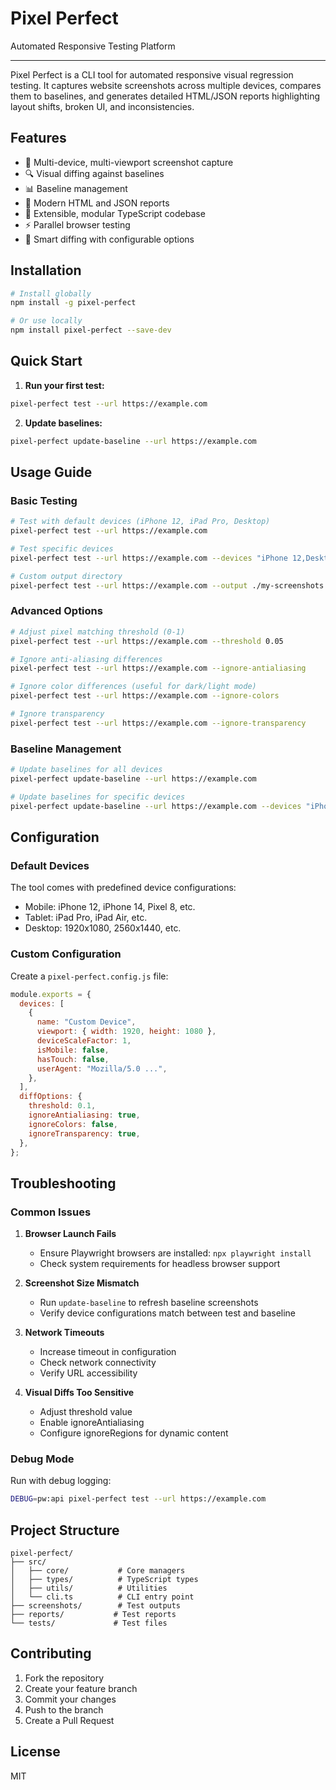 # Pixel Perfect

Automated Responsive Testing Platform

---

Pixel Perfect is a CLI tool for automated responsive visual regression testing. It captures website screenshots across multiple devices, compares them to baselines, and generates detailed HTML/JSON reports highlighting layout shifts, broken UI, and inconsistencies.

## Features

- 📱 Multi-device, multi-viewport screenshot capture
- 🔍 Visual diffing against baselines
- 📊 Baseline management
- 📝 Modern HTML and JSON reports
- 🚀 Extensible, modular TypeScript codebase
- ⚡ Parallel browser testing
- 🎨 Smart diffing with configurable options

## Installation

```sh
# Install globally
npm install -g pixel-perfect

# Or use locally
npm install pixel-perfect --save-dev
```

## Quick Start

1. **Run your first test:**

```sh
pixel-perfect test --url https://example.com
```

2. **Update baselines:**

```sh
pixel-perfect update-baseline --url https://example.com
```

## Usage Guide

### Basic Testing

```sh
# Test with default devices (iPhone 12, iPad Pro, Desktop)
pixel-perfect test --url https://example.com

# Test specific devices
pixel-perfect test --url https://example.com --devices "iPhone 12,Desktop"

# Custom output directory
pixel-perfect test --url https://example.com --output ./my-screenshots
```

### Advanced Options

```sh
# Adjust pixel matching threshold (0-1)
pixel-perfect test --url https://example.com --threshold 0.05

# Ignore anti-aliasing differences
pixel-perfect test --url https://example.com --ignore-antialiasing

# Ignore color differences (useful for dark/light mode)
pixel-perfect test --url https://example.com --ignore-colors

# Ignore transparency
pixel-perfect test --url https://example.com --ignore-transparency
```

### Baseline Management

```sh
# Update baselines for all devices
pixel-perfect update-baseline --url https://example.com

# Update baselines for specific devices
pixel-perfect update-baseline --url https://example.com --devices "iPhone 12,Desktop"
```

## Configuration

### Default Devices

The tool comes with predefined device configurations:

- Mobile: iPhone 12, iPhone 14, Pixel 8, etc.
- Tablet: iPad Pro, iPad Air, etc.
- Desktop: 1920x1080, 2560x1440, etc.

### Custom Configuration

Create a `pixel-perfect.config.js` file:

```js
module.exports = {
  devices: [
    {
      name: "Custom Device",
      viewport: { width: 1920, height: 1080 },
      deviceScaleFactor: 1,
      isMobile: false,
      hasTouch: false,
      userAgent: "Mozilla/5.0 ...",
    },
  ],
  diffOptions: {
    threshold: 0.1,
    ignoreAntialiasing: true,
    ignoreColors: false,
    ignoreTransparency: true,
  },
};
```

## Troubleshooting

### Common Issues

1. **Browser Launch Fails**

   - Ensure Playwright browsers are installed: `npx playwright install`
   - Check system requirements for headless browser support

2. **Screenshot Size Mismatch**

   - Run `update-baseline` to refresh baseline screenshots
   - Verify device configurations match between test and baseline

3. **Network Timeouts**

   - Increase timeout in configuration
   - Check network connectivity
   - Verify URL accessibility

4. **Visual Diffs Too Sensitive**
   - Adjust threshold value
   - Enable ignoreAntialiasing
   - Configure ignoreRegions for dynamic content

### Debug Mode

Run with debug logging:

```sh
DEBUG=pw:api pixel-perfect test --url https://example.com
```

## Project Structure

```
pixel-perfect/
├── src/
│   ├── core/           # Core managers
│   ├── types/          # TypeScript types
│   ├── utils/          # Utilities
│   └── cli.ts          # CLI entry point
├── screenshots/        # Test outputs
├── reports/           # Test reports
└── tests/             # Test files
```

## Contributing

1. Fork the repository
2. Create your feature branch
3. Commit your changes
4. Push to the branch
5. Create a Pull Request

## License

MIT
